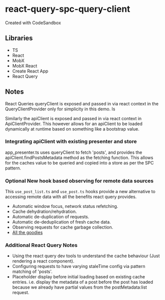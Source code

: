 # react-query-spc-query-client
Created with CodeSandbox


## Libraries
- TS
- React
- MobX
- MobX React
- Create React App
- React Query


## Notes

React Queries queryClient is exposed and passed in via react context in the QueryClientProvider only for simplicity in this demo. Is 

Similarly the apiClient is exposed and passed in via react context in ApiClientProvider. This however allows for an apiClient to be loaded dynamically at runtime based on something like a bootstrap value.

### Integrating apiClient with existing presenter and store

app_presenter.ts uses queryClient to fetch 'posts', and provides the apiClient.findPostsMetadata method as the fetching function. This allows for the caches value to be queried and copied into a store as per the SPC pattern.

### Optional New hook based observing for remote data sources

This `use_post_list.ts` and `use_post.ts` hooks provide a new alternative to accessing remote data with all the benefits react query provides.

- Automatic window focus, network status refetching.
- Cache dehydration/rehydration.
- Automatic de-duplication of requests.
- Automatic de-deduplication of fresh cache data.
- Observing requests for cache garbage collection.
- [All the goodies](https://react-query.tanstack.com/comparison)

### Additional React Query Notes

- Using the react query dev tools to understand the cache behaviour (Just rendering a react component).
- Configuring requests to have varying staleTime config via pattern matching of 'posts'.
- Placeholder display before initial loading based on existing cache entries. i.e. display the metadata of a post before the post has loaded because we already have partial values from the postMetadata:list request.
